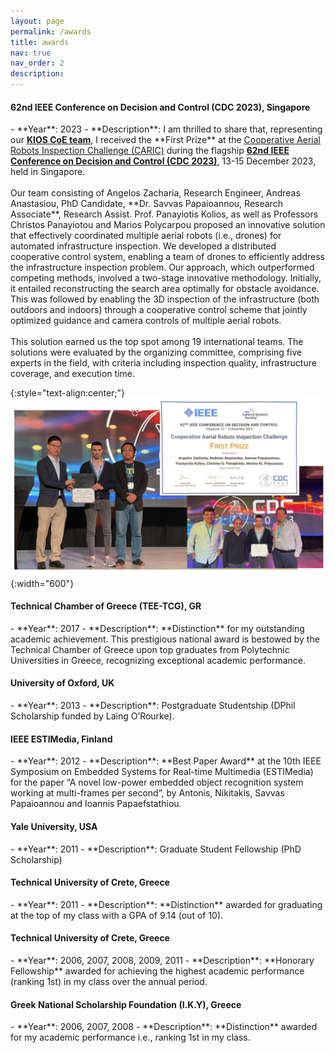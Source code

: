 ```yaml
---
layout: page
permalink: /awards
title: awards
nav: true
nav_order: 2
description:
---
```


<h4>62nd IEEE Conference on Decision and Control (CDC 2023), Singapore</h4>
- **Year**: 2023
- **Description**: I am thrilled to share that, representing our <b><a href="https://www.linkedin.com/posts/savvas-papaioannou1_we-are-thrilled-to-share-that-our-kios-research-activity-7143188920728526848-Atfc?utm_source=share&utm_medium=member_desktop" target="_blank">KIOS CoE team</a></b>, I received the **First Prize** at the <a href="https://cdc2023.ieeecss.org/cooperative-aerial-robots-inspection-challenge/" target="_blank">Cooperative Aerial Robots Inspection Challenge (CARIC)</a> during the flagship <b><a href="https://cdc2023.ieeecss.org" target="_blank">62nd IEEE Conference on Decision and Control (CDC 2023)</a></b>, 13-15 December 2023, held in Singapore. <br> <br> Our team consisting of Angelos Zacharia, Research Engineer, Andreas Anastasiou, PhD Candidate, **Dr. Savvas Papaioannou, Research Associate**, Research Assist. Prof. Panayiotis Kolios, as well as Professors Christos Panayiotou and Marios Polycarpou proposed an innovative solution that effectively coordinated multiple aerial robots (i.e., drones) for automated infrastructure inspection. We developed a distributed cooperative control system, enabling a team of drones to efficiently address the infrastructure inspection problem. Our approach, which outperformed competing methods, involved a two-stage innovative methodology. Initially, it entailed reconstructing the search area optimally for obstacle avoidance. This was followed by enabling the 3D inspection of the infrastructure (both outdoors and indoors) through a cooperative control scheme that jointly optimized guidance and camera controls of multiple aerial robots.<br> <br>This solution earned us the top spot among 19 international teams. The solutions were evaluated by the organizing committee, comprising five experts in the field, with criteria including inspection quality, infrastructure coverage, and execution time.

{:style="text-align:center;"}
![CDC 2023 Award](/assets/img/cdc_prize.jpg){:width="600"}

<h4>Technical Chamber of Greece (TEE-TCG), GR</h4>
- **Year**: 2017
- **Description**: **Distinction** for my outstanding academic achievement. This prestigious national award is bestowed by the Technical Chamber of Greece upon top graduates from Polytechnic Universities in Greece, recognizing exceptional academic performance.


<h4>University of Oxford, UK</h4>
- **Year**: 2013
- **Description**: Postgraduate Studentship (DPhil Scholarship funded by Laing O’Rourke).


<h4>IEEE ESTIMedia, Finland</h4>
- **Year**: 2012
- **Description**: **Best Paper Award** at the 10th IEEE Symposium on Embedded Systems for Real-time Multimedia (ESTIMedia) for the paper “A novel low-power embedded object recognition system working at multi-frames per second”, by Antonis, Nikitakis, Savvas Papaioannou and Ioannis Papaefstathiou.


<h4>Yale University, USA</h4>
- **Year**: 2011
- **Description**: Graduate Student Fellowship (PhD Scholarship)


<h4>Technical University of Crete, Greece</h4>
- **Year**: 2011
- **Description**: **Distinction** awarded for graduating at the top of my class with a GPA of 9.14 (out of 10).

<h4>Technical University of Crete, Greece</h4>
- **Year**: 2006, 2007, 2008, 2009, 2011
- **Description**: **Honorary Fellowship** awarded for achieving the highest academic performance (ranking 1st) in my class over the annual period.


<h4>Greek National Scholarship Foundation (I.K.Y), Greece</h4>
- **Year**: 2006, 2007, 2008
- **Description**: **Distinction** awarded for my academic performance i.e., ranking 1st in my class.






